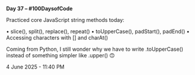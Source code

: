 **Day 37 – #100DaysofCode**

Practiced core JavaScript string methods today:

• slice(), split(), replace(), repeat()
• toUpperCase(), padStart(), padEnd()
• Accessing characters with [] and charAt()

Coming from Python, I still wonder why we have to write .toUpperCase() instead of something simpler like .upper() 🙃

4 June 2025 - 11:40 PM